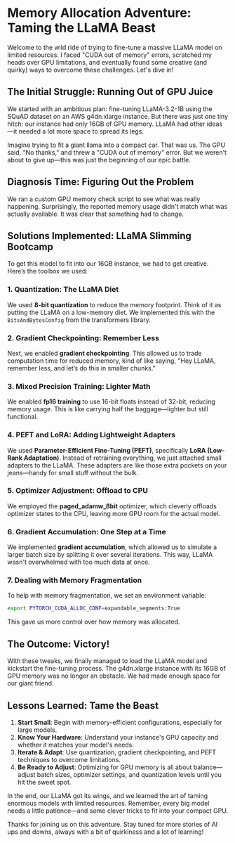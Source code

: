 # Memory Allocation Adventure: Taming the LLaMA Beast

Welcome to the wild ride of trying to fine-tune a massive LLaMA model on limited resources. I faced "CUDA out of memory" errors, scratched my heads over GPU limitations, and eventually found some creative (and quirky) ways to overcome these challenges. Let's dive in!

## The Initial Struggle: Running Out of GPU Juice

We started with an ambitious plan: fine-tuning LLaMA-3.2-1B using the SQuAD dataset on an AWS g4dn.xlarge instance. But there was just one tiny hitch: our instance had only 16GB of GPU memory. LLaMA had other ideas—it needed a lot more space to spread its legs.

Imagine trying to fit a giant llama into a compact car. That was us. The GPU said, "No thanks," and threw a "CUDA out of memory" error. But we weren't about to give up—this was just the beginning of our epic battle.

## Diagnosis Time: Figuring Out the Problem

We ran a custom GPU memory check script to see what was really happening. Surprisingly, the reported memory usage didn't match what was actually available. It was clear that something had to change.

## Solutions Implemented: LLaMA Slimming Bootcamp

To get this model to fit into our 16GB instance, we had to get creative. Here’s the toolbox we used:

### 1. Quantization: The LLaMA Diet
We used **8-bit quantization** to reduce the memory footprint. Think of it as putting the LLaMA on a low-memory diet. We implemented this with the `BitsAndBytesConfig` from the transformers library.

### 2. Gradient Checkpointing: Remember Less
Next, we enabled **gradient checkpointing**. This allowed us to trade computation time for reduced memory, kind of like saying, "Hey LLaMA, remember less, and let’s do this in smaller chunks."

### 3. Mixed Precision Training: Lighter Math
We enabled **fp16 training** to use 16-bit floats instead of 32-bit, reducing memory usage. This is like carrying half the baggage—lighter but still functional.

### 4. PEFT and LoRA: Adding Lightweight Adapters
We used **Parameter-Efficient Fine-Tuning (PEFT)**, specifically **LoRA (Low-Rank Adaptation)**. Instead of retraining everything, we just attached small adapters to the LLaMA. These adapters are like those extra pockets on your jeans—handy for small stuff without the bulk.

### 5. Optimizer Adjustment: Offload to CPU
We employed the **paged_adamw_8bit** optimizer, which cleverly offloads optimizer states to the CPU, leaving more GPU room for the actual model.

### 6. Gradient Accumulation: One Step at a Time
We implemented **gradient accumulation**, which allowed us to simulate a larger batch size by splitting it over several iterations. This way, LLaMA wasn't overwhelmed with too much data at once.

### 7. Dealing with Memory Fragmentation
To help with memory fragmentation, we set an environment variable:
```bash
export PYTORCH_CUDA_ALLOC_CONF=expandable_segments:True
```
This gave us more control over how memory was allocated.

## The Outcome: Victory!

With these tweaks, we finally managed to load the LLaMA model and kickstart the fine-tuning process. The g4dn.xlarge instance with its 16GB of GPU memory was no longer an obstacle. We had made enough space for our giant friend.

## Lessons Learned: Tame the Beast

1. **Start Small**: Begin with memory-efficient configurations, especially for large models.
2. **Know Your Hardware**: Understand your instance's GPU capacity and whether it matches your model's needs.
3. **Iterate & Adapt**: Use quantization, gradient checkpointing, and PEFT techniques to overcome limitations.
4. **Be Ready to Adjust**: Optimizing for GPU memory is all about balance—adjust batch sizes, optimizer settings, and quantization levels until you hit the sweet spot.

In the end, our LLaMA got its wings, and we learned the art of taming enormous models with limited resources. Remember, every big model needs a little patience—and some clever tricks to fit into your compact GPU.

Thanks for joining us on this adventure. Stay tuned for more stories of AI ups and downs, always with a bit of quirkiness and a lot of learning!

